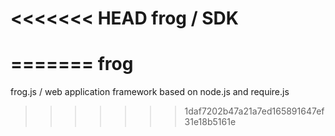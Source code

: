 <<<<<<< HEAD
frog / SDK
===
=======
frog
====

frog.js / web application framework based on node.js and require.js
>>>>>>> 1daf7202b47a21a7ed165891647ef31e18b5161e
